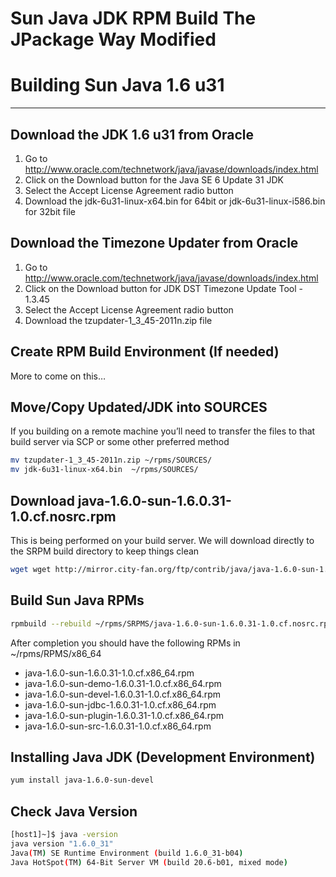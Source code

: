 # Sun Java JDK RPM Build The JPackage Way Modified

Building Sun Java 1.6 u31
=========================

---

Download the JDK 1.6 u31 from Oracle
-----------------------------------

1. Go to http://www.oracle.com/technetwork/java/javase/downloads/index.html
1. Click on the Download button for the Java SE 6 Update 31 JDK
1. Select the Accept License Agreement radio button
1. Download the jdk-6u31-linux-x64.bin for 64bit or jdk-6u31-linux-i586.bin for 32bit file

Download the Timezone Updater from Oracle
-----------------------------------------

1. Go to http://www.oracle.com/technetwork/java/javase/downloads/index.html
1. Click on the Download button for JDK DST Timezone Update Tool - 1.3.45
1. Select the Accept License Agreement radio button
1. Download the tzupdater-1_3_45-2011n.zip file

Create RPM Build Environment (If needed)
----------------------------------------

More to come on this…

Move/Copy Updated/JDK into SOURCES
----------------------------------

If you building on a remote machine you’ll need to transfer the files to that build server via SCP or some other preferred method

```bash
mv tzupdater-1_3_45-2011n.zip ~/rpms/SOURCES/
mv jdk-6u31-linux-x64.bin  ~/rpms/SOURCES/
```

Download java-1.6.0-sun-1.6.0.31-1.0.cf.nosrc.rpm
-------------------------------------------------

This is being performed on your build server. We will download directly to the SRPM build directory to keep things clean

```bash
wget wget http://mirror.city-fan.org/ftp/contrib/java/java-1.6.0-sun-1.6.0.31-1.0.cf.nosrc.rpm ~/rpms/SRPMS/
```

Build Sun Java RPMs
-------------------

```bash
rpmbuild --rebuild ~/rpms/SRPMS/java-1.6.0-sun-1.6.0.31-1.0.cf.nosrc.rpm
```

After completion you should have the following RPMs in ~/rpms/RPMS/x86_64

* java-1.6.0-sun-1.6.0.31-1.0.cf.x86_64.rpm
* java-1.6.0-sun-demo-1.6.0.31-1.0.cf.x86_64.rpm
* java-1.6.0-sun-devel-1.6.0.31-1.0.cf.x86_64.rpm
* java-1.6.0-sun-jdbc-1.6.0.31-1.0.cf.x86_64.rpm
* java-1.6.0-sun-plugin-1.6.0.31-1.0.cf.x86_64.rpm
* java-1.6.0-sun-src-1.6.0.31-1.0.cf.x86_64.rpm

Installing Java JDK (Development Environment)
---------------------------------------------

```bash
yum install java-1.6.0-sun-devel
```

Check Java Version
------------------

```bash
[host1]~]$ java -version
java version "1.6.0_31"
Java(TM) SE Runtime Environment (build 1.6.0_31-b04)
Java HotSpot(TM) 64-Bit Server VM (build 20.6-b01, mixed mode)
```


